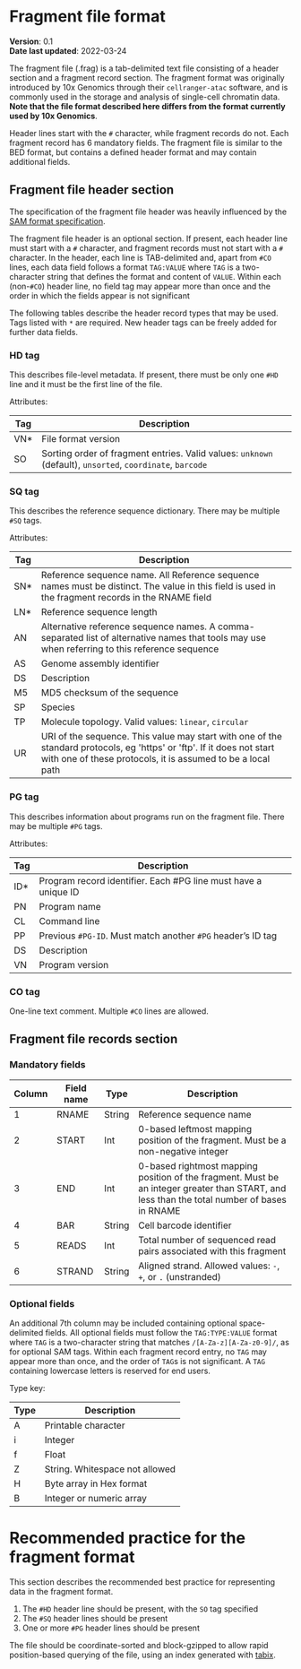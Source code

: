 # Fragment file format

**Version**: 0.1  
**Date last updated**: 2022-03-24

The fragment file (.frag) is a tab-delimited text file consisting of a header section and a fragment record section. The fragment format was originally introduced by 10x Genomics through their `cellranger-atac` software, and is commonly used in the storage and analysis of single-cell chromatin data. **Note that the file format described here differs from the format currently used by 10x Genomics**.

Header lines start with the `#` character, while fragment records do not. Each fragment record has 6 mandatory fields. The fragment file is similar to the BED format, but contains a defined header format and may contain additional fields.

## Fragment file header section

The specification of the fragment file header was heavily influenced by the [SAM format specification](https://samtools.github.io/hts-specs/SAMv1.pdf).

The fragment file header is an optional section. If present, each header line must start with a `#` character, and fragment records must not start with a `#` character. In the header, each line is TAB-delimited and, apart from `#CO` lines, each data field follows a format `TAG:VALUE` where `TAG` is a two-character string that defines the format and content of `VALUE`. Within each (non-`#CO`) header line, no field tag may appear more than once and the order in which the fields appear is not significant

The following tables describe the header record types that may be used. Tags listed with `*` are required. New header tags can be freely added for further data fields.

### HD tag

This describes file-level metadata. If present, there must be only one `#HD` line and it must be the first line of the file.

Attributes:

| Tag | Description |
| --- | ----------- |
| VN\* | File format version |
| SO | Sorting order of fragment entries. Valid values: `unknown` (default), `unsorted`, `coordinate`, `barcode` |

### SQ tag

This describes the reference sequence dictionary. There may be multiple `#SQ` tags.

Attributes:

| Tag | Description |
| --- | ----------- |
| SN\*  | Reference sequence name. All Reference sequence names must be distinct. The value in this field is used in the fragment records in the RNAME field |
| LN\*  | Reference sequence length |
| AN  | Alternative reference sequence names. A comma-separated list of alternative names that tools may use when referring to this reference sequence |
| AS  | Genome assembly identifier |
| DS  | Description |
| M5  | MD5 checksum of the sequence |
| SP  | Species |
| TP  | Molecule topology. Valid values: `linear`, `circular` |
| UR  | URI of the sequence. This value may start with one of the standard protocols, eg 'https' or 'ftp'. If it does not start with one of these protocols, it is assumed to be a local path |

### PG tag

This describes information about programs run on the fragment file. There may be multiple `#PG` tags.

Attributes:

| Tag | Description |
| --- | ----------- |
| ID\*  | Program record identifier. Each #PG line must have a unique ID |
| PN  | Program name |
| CL  | Command line |
| PP  | Previous `#PG-ID`. Must match another `#PG` header’s ID tag |
| DS  | Description |
| VN  | Program version |


### CO tag

One-line text comment. Multiple `#CO` lines are allowed.

## Fragment file records section

### Mandatory fields

| Column | Field name | Type | Description |
| ------ | ---------- | ---- | ----------- |
|   1    |   RNAME    | String | Reference sequence name |
|   2    |   START    | Int  | 0-based leftmost mapping position of the fragment. Must be a non-negative integer |
|   3    |   END      | Int  | 0-based rightmost mapping position of the fragment. Must be an integer greater than START, and less than the total number of bases in RNAME |
|   4    |   BAR      | String | Cell barcode identifier |
|   5    |   READS    | Int  | Total number of sequenced read pairs associated with this fragment |
|   6    |   STRAND   | String | Aligned strand. Allowed values: `-`, `+`, or `.` (unstranded) |

### Optional fields

An additional 7th column may be included containing optional space-delimited fields. All optional fields must follow the `TAG:TYPE:VALUE` format where `TAG` is a two-character string that matches `/[A-Za-z][A-Za-z0-9]/`, as for optional SAM tags. Within each fragment record entry, no `TAG` may appear more than once, and the order of `TAG`s is not significant. A `TAG` containing lowercase letters is reserved for end users.

Type key:

| Type | Description |
| ---- | ----------- |
|  A   | Printable character |
|  i   | Integer     |
|  f   | Float       |
|  Z   | String. Whitespace not allowed |
|  H   | Byte array in Hex format  |
|  B   | Integer or numeric array |

# Recommended practice for the fragment format

This section describes the recommended best practice for representing data in the fragment format.

1. The `#HD` header line should be present, with the `SO` tag specified  
2. The `#SQ` header lines should be present  
3. One or more `#PG` header lines should be present  

The file should be coordinate-sorted and block-gzipped to allow rapid position-based querying of the file, using an index generated with [tabix](http://www.htslib.org/doc/tabix.html).
